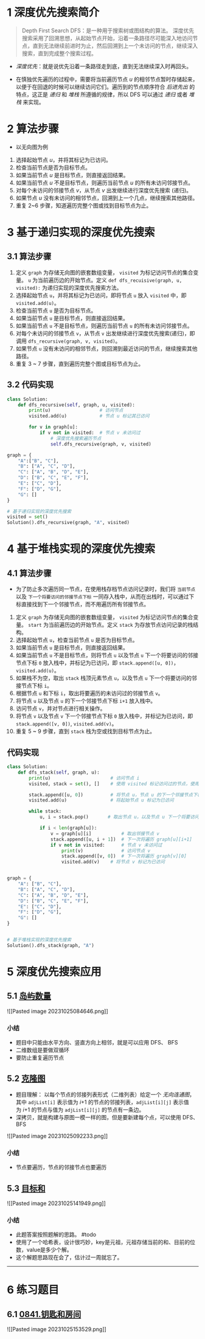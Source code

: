 # 1 深度优先搜索简介

>  Depth First Search DFS：是一种用于搜索树或图结构的算法。
>   深度优先搜索采用了回溯思想，从起始节点开始，沿着一条路径尽可能深入地访问节点，直到无法继续前进时为止，然后回溯到上一个未访问的节点，继续深入搜索，直到完成整个搜索过程。

-  _深度优先_：就是说优先沿着一条路径走到底，直到无法继续深入时再回头。

-  在慎独优先遍历的过程中，需要将当前遍历节点 $u$ 的相邻节点暂时存储起来，以便于在回退的时候可以继续访问它们。遍历到的节点顺序符合 _后进先出_ 的特点，这正是 _递归_ 和 _堆栈_ 所遵循的规律，所以 DFS 可以通过 _递归_ 或者 _堆栈_ 来实现。

# 2 算法步骤

-  以无向图为例

1.  选择起始节点 $u$，并将其标记为已访问。
2.  检查当前节点是否为目标节点。
3.  如果当前节点 $u$ 是目标节点，则直接返回结果。
4.  如果当前节点 $u$ 不是目标节点，则遍历当前节点 $u$ 的所有未访问邻接节点。
5.  对每个未访问的邻接节点 $v$，从节点 $v$ 出发继续进行深度优先搜索 (递归)。
6.  如果节点 $u$ 没有未访问的相邻节点，回溯到上一个几点，继续搜索其他路径。
7.  重复 2~6 步骤，知道遍历完整个图或找到目标节点为止。

# 3 基于递归实现的深度优先搜索

## 3.1 算法步骤

1.  定义 `graph` 为存储无向图的嵌套数组变量， `visited` 为标记访问节点的集合变量。 `u` 为当前遍历边的开始节点。定义 `def dfs_recuisive(graph, u, visited):` 为递归实现的深度优先搜索方法。
2.  选择起始节点 `u`，并将其标记为已访问，即将节点 `u` 放入 `visited` 中，即 `visited.add(u)`。
3.  检查当前节点 `u` 是否为目标节点。
4.  如果当前节点 `u` 是目标节点，则直接返回结果。
5.  如果当前节点 `u` 不是目标节点，则遍历当前节点 `u` 的所有未访问邻接节点。
6.  对每个未访问的邻接节点 `v`，从节点 `v` 出发继续进行深度优先搜索(递归)，即调用 `dfs_recursive(graph, v, visited)`。
7.  如果节点 `u` 没有未访问的相邻节点，则回溯到最近访问的节点，继续搜索其他路径。
8.  重复 3 ~ 7 步骤，直到遍历完整个图或目标节点为止。

## 3.2 代码实现

```python
class Solution:
	def dfs_recursive(self, graph, u, visited):
		print(u)                  # 访问节点
		visited.add(u)            # 节点 u 标记其已访问

		for v in graph[u]:
			if v not in visited:  # 节点 v 未访问过
				# 深度优先搜索遍历节点
				self.dfs_recursive(graph, v, visited)

graph = {
	"A":["B", "C"],
	"B": ["A", "C", "D"], 
	"C": ["A", "B", "D", "E"], 
	"D": ["B", "C", "E", "F"], 
	"E": ["C", "D"], 
	"F": ["D", "G"], 
	"G": []
}

# 基于递归实现的深度优先搜索
visited = set()
Solution().dfs_recursive(graph, "A", visited)
```

# 4 基于堆栈实现的深度优先搜索

## 4.1 算法步骤

-  为了防止多次遍历同一节点，在使用栈存档节点访问记录时，我们将 `当前节点` 以及 `下一个将要访问的邻接节点下标` 一同存入栈中，从而在出栈时，可以通过下标直接找到下一个邻接节点，而不用遍历所有邻接节点。

1.  定义 `graph` 为存储无向图的嵌套数组变量， `visited` 为标记访问节点的集合变量。 `start` 为当前遍历边的开始节点。定义 `stack` 为存放节点访问记录的栈结构。
2.  选择起始节点 `u`，检查当前节点 `u` 是否为目标节点。
3.  如果当前节点 `u` 是目标节点，则直接返回结果。
4.  如果当前节点 `u` 不是目标节点，则将节点 `u` 以及节点 `u` 下一个将要访问的邻接节点下标 `0` 放入栈中，并标记为已访问，即 `stack.append([u, 0])`，`visited.add(u)`。
5.  如果栈不为空，取出 `stack` 栈顶元素节点 `u`，以及节点 `u` 下一个将要访问的邻接节点下标 `i`。
6.  根据节点 `u` 和下标 `i`，取出将要遍历的未访问过的邻接节点 `v`。
7.  将节点 `u` 以及节点 `u` 的下一个邻接节点下标 `i+1` 放入栈中。
8.  访问节点 `v`，并对节点进行相关操作。
9.  将节点 `v` 以及节点 `v` 下一个邻接节点下标 `0` 放入栈中，并标记为已访问，即 `stack.append([v, 0])`, `visited.add(v)`。
10.  重复 5 ~ 9 步骤，直到 `stack` 栈为空或找到目标节点为止。

## 代码实现

```python
class Solution:
	def dfs_stack(self, graph, u):
		print(u)                      # 访问节点 i
		visited, stack = set(), []    # 使用 visited 标记访问过的节点，使用栈 stack 存放临时节点

		stack.append([u, 0])          # 将节点 u，节点 u 的下一个邻接节点下标放入栈中，下次将遍历 graph[u][0]
		visited.add(u)                # 将起始节点 u 标记为已访问

		while stack:
			u, i = stack.pop()       # 取出节点 u，以及节点 u 下一个将要访问的邻接节点下标 i

			if i < len(graph[u]):
				v = graph[u][i]           # 取出邻接节点 v
				stack.append([u, i + 1])  # 下一次将遍历 graph[u][i+1]
				if v not in visited:      # 节点 v 未访问过
					print(v)              # 访问节点 v
					stack.append([v, 0])  # 下一次将遍历 graph[v][0]
					visited.add(v)    # 将节点 v 标记为已访问


graph = { 
	"A": ["B", "C"], 
	"B": ["A", "C", "D"], 
	"C": ["A", "B", "D", "E"], 
	"D": ["B", "C", "E", "F"], 
	"E": ["C", "D"], 
	"F": ["D", "G"], 
	"G": [] 
} 


# 基于堆栈实现的深度优先搜索 
Solution().dfs_stack(graph, "A")
```


# 5 深度优先搜索应用

## 5.1 [岛屿数量](https://leetcode.cn/problems/number-of-islands/submissions/477017035/)

![[Pasted image 20231025084646.png]]

### 小结

-  题目中只能由水平方向、竖直方向上相邻，就是可以应用 DFS、 BFS
-  二维数组是要做双循环
-  要防止重复遍历节点

## 5.2 [克隆图](https://leetcode.cn/problems/clone-graph/description/)

-  题目理解： 以每个节点的邻接列表形式（二维列表）给定一个 _无向连通图_，其中 `adjList[i]` 表示值为 $i$+1 的节点的邻接列表，`adjList[i][j]` 表示值为 $i$+1 的节点与值为 `adjList[i][j]` 的节点有一条边。
-   深拷贝，就是构建与原图一模一样的图，但是要新建每个点，可以使用 DFS、BFS

![[Pasted image 20231025092233.png]]

### 小结

-  节点要遍历，节点的邻接节点也要遍历

## 5.3 [目标和](https://leetcode.cn/problems/target-sum/description/)

![[Pasted image 20231025141949.png]]

### 小结

-  此题答案按照题解的思路。 #todo
-  使用了一个哈希表，设计很巧妙，key是元祖，元祖存储当前的和、目前的位数，value是多少个解。
-  这个解题思路现在会了，估计过一周就忘了。

---

# 6 练习题目

## 6.1 [0841.钥匙和房间](https://datawhalechina.github.io/leetcode-notes/#/ch02/02.03/02.03.03-Exercises)

![[Pasted image 20231025153529.png]]